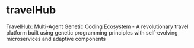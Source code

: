 # travelHub
TravelHub: Multi-Agent Genetic Coding Ecosystem - A revolutionary travel platform built using genetic programming principles with self-evolving microservices and adaptive components
